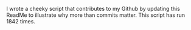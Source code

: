 I wrote a cheeky script that contributes to my Github by updating this ReadMe to illustrate why more than commits matter. This script has run 1842 times.